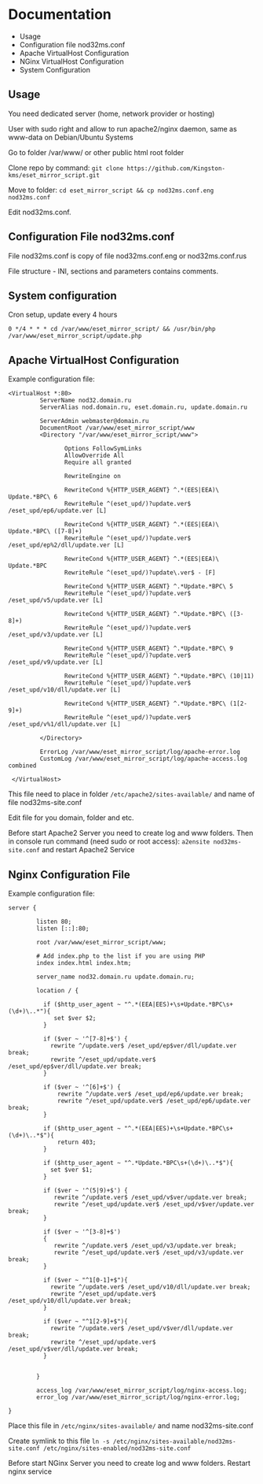 # Documentation
- Usage
- Configuration file nod32ms.conf
- Apache VirtualHost Configuration
- NGinx VirtualHost Configuration
- System Configuration

## Usage
You need dedicated server (home, network provider or hosting)

User with sudo right and allow to run apache2/nginx daemon, same as www-data on Debian/Ubuntu Systems

Go to folder /var/www/ or other public html root folder

Clone repo by command: `git clone https://github.com/Kingston-kms/eset_mirror_script.git`

Move to folder: `cd eset_mirror_script && cp nod32ms.conf.eng nod32ms.conf`

Edit nod32ms.conf.

## Configuration File nod32ms.conf

File nod32ms.conf is copy of file nod32ms.conf.eng or nod32ms.conf.rus

File structure - INI, sections and parameters contains comments. 

## System configuration

Cron setup, update every 4 hours

`0 */4 * * * cd /var/www/eset_mirror_script/ && /usr/bin/php /var/www/eset_mirror_script/update.php`

## Apache VirtualHost Configuration
Example configuration file:
```
<VirtualHost *:80>
         ServerName nod32.domain.ru
         ServerAlias nod.domain.ru, eset.domain.ru, update.domain.ru
 
         ServerAdmin webmaster@domain.ru
         DocumentRoot /var/www/eset_mirror_script/www
         <Directory "/var/www/eset_mirror_script/www">
 
                Options FollowSymLinks
                AllowOverride All
                Require all granted
                
                RewriteEngine on
                 
                RewriteCond %{HTTP_USER_AGENT} ^.*(EES|EEA)\ Update.*BPC\ 6
                RewriteRule ^(eset_upd/)?update.ver$ /eset_upd/ep6/update.ver [L]
                
                RewriteCond %{HTTP_USER_AGENT} ^.*(EES|EEA)\ Update.*BPC\ ([7-8]+)
                RewriteRule ^(eset_upd/)?update.ver$ /eset_upd/ep%2/dll/update.ver [L]
                
                RewriteCond %{HTTP_USER_AGENT} ^.*(EES|EEA)\ Update.*BPC
                RewriteRule ^(eset_upd/)?update\.ver$ - [F]
                
                RewriteCond %{HTTP_USER_AGENT} ^.*Update.*BPC\ 5
                RewriteRule ^(eset_upd/)?update.ver$ /eset_upd/v5/update.ver [L]
                
                RewriteCond %{HTTP_USER_AGENT} ^.*Update.*BPC\ ([3-8]+)
                RewriteRule ^(eset_upd/)?update.ver$ /eset_upd/v3/update.ver [L]
                
                RewriteCond %{HTTP_USER_AGENT} ^.*Update.*BPC\ 9
                RewriteRule ^(eset_upd/)?update.ver$ /eset_upd/v9/update.ver [L]
                
                RewriteCond %{HTTP_USER_AGENT} ^.*Update.*BPC\ (10|11)
                RewriteRule ^(eset_upd/)?update.ver$ /eset_upd/v10/dll/update.ver [L]
                
                RewriteCond %{HTTP_USER_AGENT} ^.*Update.*BPC\ (1[2-9]+)
                RewriteRule ^(eset_upd/)?update.ver$ /eset_upd/v%1/dll/update.ver [L]
                
         </Directory>
 
         ErrorLog /var/www/eset_mirror_script/log/apache-error.log
         CustomLog /var/www/eset_mirror_script/log/apache-access.log combined
 
 </VirtualHost>
```
This file need to place in folder `/etc/apache2/sites-available/` and name of file nod32ms-site.conf

Edit file for you domain, folder and etc.

Before start Apache2 Server you need to create log and www folders.
Then in console run command (need sudo or root access): `a2ensite nod32ms-site.conf` and restart Apache2 Service

## Nginx Configuration File
Example configuration file:
```
server {

        listen 80;
        listen [::]:80;

        root /var/www/eset_mirror_script/www;

        # Add index.php to the list if you are using PHP
        index index.html index.htm;

        server_name nod32.domain.ru update.domain.ru;

        location / {

          if ($http_user_agent ~ "^.*(EEA|EES)+\s+Update.*BPC\s+(\d+)\..*"){
             set $ver $2;
          }

          if ($ver ~ '^[7-8]+$') {
            rewrite ^/update.ver$ /eset_upd/ep$ver/dll/update.ver break;
            rewrite ^/eset_upd/update.ver$ /eset_upd/ep$ver/dll/update.ver break;
          }

          if ($ver ~ '^[6]+$') {
              rewrite ^/update.ver$ /eset_upd/ep6/update.ver break;
              rewrite ^/eset_upd/update.ver$ /eset_upd/ep6/update.ver break;
          }

          if ($http_user_agent ~ "^.*(EEA|EES)+\s+Update.*BPC\s+(\d+)\..*$"){
              return 403;
          }

          if ($http_user_agent ~ "^.*Update.*BPC\s+(\d+)\..*$"){
            set $ver $1;
          }

          if ($ver ~ '^(5|9)+$') {
             rewrite ^/update.ver$ /eset_upd/v$ver/update.ver break;
             rewrite ^/eset_upd/update.ver$ /eset_upd/v$ver/update.ver break;
          }

          if ($ver ~ '^[3-8]+$')
          {
             rewrite ^/update.ver$ /eset_upd/v3/update.ver break;
             rewrite ^/eset_upd/update.ver$ /eset_upd/v3/update.ver break;
          }

          if ($ver ~ "^1[0-1]+$"){
            rewrite ^/update.ver$ /eset_upd/v10/dll/update.ver break;
            rewrite ^/eset_upd/update.ver$ /eset_upd/v10/dll/update.ver break;
          }

          if ($ver ~ "^1[2-9]+$"){
            rewrite ^/update.ver$ /eset_upd/v$ver/dll/update.ver break;
            rewrite ^/eset_upd/update.ver$ /eset_upd/v$ver/dll/update.ver break;
          }


        }

        access_log /var/www/eset_mirror_script/log/nginx-access.log;
        error_log /var/www/eset_mirror_script/log/nginx-error.log;

}
```
Place this file in `/etc/nginx/sites-available/` and name nod32ms-site.conf

Create symlink to this file `ln -s /etc/nginx/sites-available/nod32ms-site.conf /etc/nginx/sites-enabled/nod32ms-site.conf`

Before start NGinx Server you need to create log and www folders.
Restart nginx service
